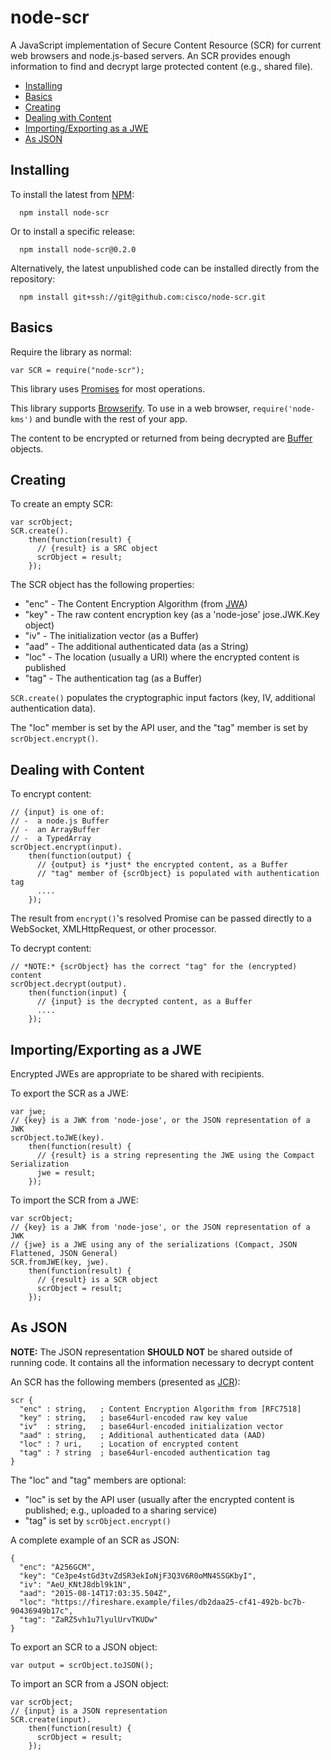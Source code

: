 # node-scr #

A JavaScript implementation of Secure Content Resource (SCR) for current web browsers and node.js-based servers.  An SCR provides enough information to find and decrypt large protected content (e.g., shared file).

<!-- START doctoc generated TOC please keep comment here to allow auto update -->
<!-- DON'T EDIT THIS SECTION, INSTEAD RE-RUN doctoc TO UPDATE -->
<a name='toc'>

- [Installing](#installing)
- [Basics](#basics)
- [Creating](#creating)
- [Dealing with Content](#dealing-with-content)
- [Importing/Exporting as a JWE](#importingexporting-as-a-jwe)
- [As JSON](#as-json)

<!-- END doctoc generated TOC please keep comment here to allow auto update -->

## Installing ##

To install the latest from [NPM](https://npmjs.com/):

```
  npm install node-scr
```

Or to install a specific release:

```
  npm install node-scr@0.2.0
```

Alternatively, the latest unpublished code can be installed directly from the repository:

```
  npm install git+ssh://git@github.com:cisco/node-scr.git
```

## Basics ##

Require the library as normal:

```
var SCR = require("node-scr");
```

This library uses [Promises](https://developer.mozilla.org/en-US/docs/Web/JavaScript/Reference/Global_Objects/Promise) for most operations.

This library supports [Browserify](http://browserify.org/).  To use in a web browser, `require('node-kms')` and bundle with the rest of your app.

The content to be encrypted or returned from being decrypted are [Buffer](https://nodejs.org/api/buffer.html) objects.

## Creating ##

To create an empty SCR:

```
var scrObject;
SCR.create().
    then(function(result) {
      // {result} is a SRC object
      scrObject = result;
    });
```

The SCR object has the following properties:

* "enc" - The Content Encryption Algorithm (from [JWA](https://tools.ietf.org/html/rfc7518))
* "key" - The raw content encryption key (as a 'node-jose' jose.JWK.Key object)
* "iv" - The initialization vector (as a Buffer)
* "aad" - The additional authenticated data (as a String)
* "loc" - The location (usually a URI) where the encrypted content is published
* "tag" - The authentication tag (as a Buffer)

`SCR.create()` populates the cryptographic input factors (key, IV, additional authentication data).

The "loc" member is set by the API user, and the "tag" member is set by `scrObject.encrypt()`.


## Dealing with Content

To encrypt content:

```
// {input} is one of:
// -  a node.js Buffer
// -  an ArrayBuffer
// -  a TypedArray
scrObject.encrypt(input).
    then(function(output) {
      // {output} is *just* the encrypted content, as a Buffer
      // "tag" member of {scrObject} is populated with authentication tag
      ....
    });
```

The result from `encrypt()`'s resolved Promise can be passed directly to a WebSocket, XMLHttpRequest, or other processor.

To decrypt content:

```
// *NOTE:* {scrObject} has the correct "tag" for the (encrypted) content
scrObject.decrypt(output).
    then(function(input) {
      // {input} is the decrypted content, as a Buffer
      ....
    });
```

## Importing/Exporting as a JWE ##

Encrypted JWEs are appropriate to be shared with recipients.

To export the SCR as a JWE:

```
var jwe;
// {key} is a JWK from 'node-jose', or the JSON representation of a JWK
scrObject.toJWE(key).
    then(function(result) {
      // {result} is a string representing the JWE using the Compact Serialization
      jwe = result;
    });
```

To import the SCR from a JWE:

```
var scrObject;
// {key} is a JWK from 'node-jose', or the JSON representation of a JWK
// {jwe} is a JWE using any of the serializations (Compact, JSON Flattened, JSON General)
SCR.fromJWE(key, jwe).
    then(function(result) {
      // {result} is a SCR object
      scrObject = result;
    });
```

## As JSON ##

**NOTE:** The JSON representation **SHOULD NOT** be shared outside of running code.  It contains all the information necessary to decrypt content

An SCR has the following members (presented as [JCR](https://tools.ietf.org/html/draft-newton-json-content-rules)):

```
scr {
  "enc" : string,   ; Content Encryption Algorithm from [RFC7518]
  "key" : string,   ; base64url-encoded raw key value
  "iv"  : string,   ; base64url-encoded initialization vector
  "aad" : string,   ; Additional authenticated data (AAD)
  "loc" : ? uri,    ; Location of encrypted content
  "tag" : ? string  ; base64url-encoded authentication tag
}
```

The "loc" and "tag" members are optional:

* "loc" is set by the API user (usually after the encrypted content is published; e.g., uploaded to a sharing service)
* "tag" is set by `scrObject.encrypt()`

A complete example of an SCR as JSON:

```
{
  "enc": "A256GCM",
  "key": "Ce3pe4stGd3tvZdSR3ekIoNjF3Q3V6R0oMN4SSGKbyI",
  "iv": "AeU_KNtJ8dbl9k1N",
  "aad": "2015-08-14T17:03:35.504Z",
  "loc": "https://fireshare.example/files/db2daa25-cf41-492b-bc7b-90436949b17c",
  "tag": "ZaRZ5vh1u7lyulUrvTKUDw"
}
```

To export an SCR to a JSON object:

```
var output = scrObject.toJSON();
```

To import an SCR from a JSON object:

```
var scrObject;
// {input} is a JSON representation
SCR.create(input).
    then(function(result) {
      scrObject = result;
    });
```
